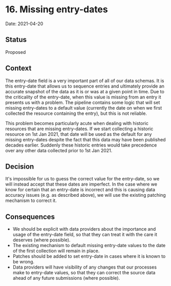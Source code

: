 # 16. Missing entry-dates

Date: 2021-04-20

## Status

Proposed

## Context

The entry-date field is a very important part of all of our data schemas. It is this entry-date that allows us to sequence entries and ultimately provide an accurate snapshot of the data as it is or was at a given point in time. Due to the criticality of the entry-date, when this value is missing from an entry it presents us with a problem. The pipeline contains some logic that will set missing entry-dates to a default value (currently the date on when we first collected the resource containing the entry), but this is not reliable.

This problem becomes particularly acute when dealing with historic resources that are missing entry-dates. If we start collecting a historic resource on 1st Jan 2021, that date will be used as the default for any missing entry-dates despite the fact that this data may have been published decades earlier. Suddenly these historic entries would take precedence over any other data collected prior to 1st Jan 2021.

## Decision

It's impossible for us to guess the correct value for the entry-date, so we will instead accept that these dates are imperfect. In the case where we know for certain that an entry-date is incorrect and this is causing data accuracy issues (e.g. as described above), we will use the existing patching mechanism to correct it.

## Consequences

 - We should be explicit with data providers about the importance and usage of the entry-date field, so that they can treat it with the care it deserves (where possible).
 - The existing mechanism to default missing entry-date values to the date of the first collection will remain in place.
 - Patches should be added to set entry-date in cases where it is known to be wrong.
 - Data providers will have visibility of any changes that our processes make to entry-date values, so that they can correct the source data ahead of any future submissions (where possible).
